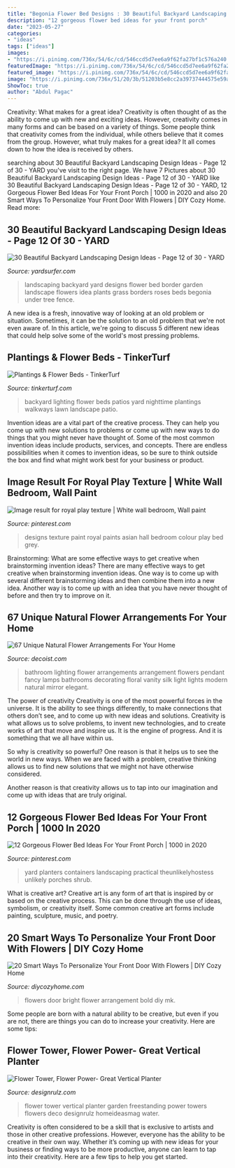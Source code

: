 ```yaml
---
title: "Begonia Flower Bed Designs : 30 Beautiful Backyard Landscaping Design Ideas"
description: "12 gorgeous flower bed ideas for your front porch"
date: "2023-05-27"
categories:
- "ideas"
tags: ["ideas"]
images:
- "https://i.pinimg.com/736x/54/6c/cd/546ccd5d7ee6a9f62fa27bf1c576a240.jpg"
featuredImage: "https://i.pinimg.com/736x/54/6c/cd/546ccd5d7ee6a9f62fa27bf1c576a240.jpg"
featured_image: "https://i.pinimg.com/736x/54/6c/cd/546ccd5d7ee6a9f62fa27bf1c576a240.jpg"
image: "https://i.pinimg.com/736x/51/20/3b/51203b5e8cc2a39737444575e59a52fa.jpg"
ShowToc: true
author: "Abdul Pagac"
---
```



Creativity: What makes for a great idea?
Creativity is often thought of as the ability to come up with new and exciting ideas. However, creativity comes in many forms and can be based on a variety of things. Some people think that creativity comes from the individual, while others believe that it comes from the group. However, what truly makes for a great idea? It all comes down to how the idea is received by others.

	

		
searching about 30 Beautiful Backyard Landscaping Design Ideas - Page 12 of 30 - YARD you've visit to the right page. We have 7 Pictures about 30 Beautiful Backyard Landscaping Design Ideas - Page 12 of 30 - YARD like 30 Beautiful Backyard Landscaping Design Ideas - Page 12 of 30 - YARD, 12 Gorgeous Flower Bed Ideas For Your Front Porch | 1000 in 2020 and also 20 Smart Ways To Personalize Your Front Door With Flowers | DIY Cozy Home. Read more:
		
    
## 30 Beautiful Backyard Landscaping Design Ideas - Page 12 Of 30 - YARD

<img loading=lazy src="http://yardsurfer.com/wp-content/uploads/2016/07/Beautiful-backyard-landscaping-designs-and-ideas-12.jpg" onerror="this.onerror=null;this.src='https://tse4.mm.bing.net/th?id=OIP.coYbr0AXUSHEmpbZGm5c0AHaLI&amp;pid=15.1';" alt="30 Beautiful Backyard Landscaping Design Ideas - Page 12 of 30 - YARD">

_Source: yardsurfer.com_

>landscaping backyard yard designs flower bed border garden landscape flowers idea plants grass borders roses beds begonia under tree fence. 

	

A new idea is a fresh, innovative way of looking at an old problem or situation. Sometimes, it can be the solution to an old problem that we're not even aware of. In this article, we're going to discuss 5 different new ideas that could help solve some of the world's most pressing problems.

    
## Plantings &amp; Flower Beds - TinkerTurf

<img loading=lazy src="http://tinkerturf.com/wp-content/uploads/2014/06/Lighting_Backyard_Cincinnati1.png" onerror="this.onerror=null;this.src='https://tse2.mm.bing.net/th?id=OIP.G3J2at6tch7d1ulbJK1ugQHaE7&amp;pid=15.1';" alt="Plantings &amp; Flower Beds - TinkerTurf">

_Source: tinkerturf.com_

>backyard lighting flower beds patios yard nighttime plantings walkways lawn landscape patio. 

	

Invention ideas are a vital part of the creative process. They can help you come up with new solutions to problems or come up with new ways to do things that you might never have thought of. Some of the most common invention ideas include products, services, and concepts. There are endless possibilities when it comes to invention ideas, so be sure to think outside the box and find what might work best for your business or product.

    
## Image Result For Royal Play Texture | White Wall Bedroom, Wall Paint

<img loading=lazy src="https://i.pinimg.com/736x/54/6c/cd/546ccd5d7ee6a9f62fa27bf1c576a240.jpg" onerror="this.onerror=null;this.src='https://tse4.mm.bing.net/th?id=OIP.umDFvrqtu7FWE5pKOu9OoQHaEu&amp;pid=15.1';" alt="Image result for royal play texture | White wall bedroom, Wall paint">

_Source: pinterest.com_

>designs texture paint royal paints asian hall bedroom colour play bed grey. 

	

Brainstorming: What are some effective ways to get creative when brainstorming invention ideas?
There are many effective ways to get creative when brainstorming invention ideas. One way is to come up with several different brainstorming ideas and then combine them into a new idea. Another way is to come up with an idea that you have never thought of before and then try to improve on it.

    
## 67 Unique Natural Flower Arrangements For Your Home

<img loading=lazy src="http://cdn.decoist.com/wp-content/uploads/2013/03/fancy-flower-arrangement-in-the-bathroom.jpg" onerror="this.onerror=null;this.src='https://tse3.mm.bing.net/th?id=OIP.HizyNRc9EVtlqcxoiyRcdAHaJ3&amp;pid=15.1';" alt="67 Unique Natural Flower Arrangements For Your Home">

_Source: decoist.com_

>bathroom lighting flower arrangements arrangement flowers pendant fancy lamps bathrooms decorating floral vanity silk light lights modern natural mirror elegant. 

	

The power of creativity
Creativity is one of the most powerful forces in the universe. It is the ability to see things differently, to make connections that others don’t see, and to come up with new ideas and solutions.
Creativity is what allows us to solve problems, to invent new technologies, and to create works of art that move and inspire us. It is the engine of progress. And it is something that we all have within us.

So why is creativity so powerful? One reason is that it helps us to see the world in new ways. When we are faced with a problem, creative thinking allows us to find new solutions that we might not have otherwise considered.

Another reason is that creativity allows us to tap into our imagination and come up with ideas that are truly original.

    
## 12 Gorgeous Flower Bed Ideas For Your Front Porch | 1000 In 2020

<img loading=lazy src="https://i.pinimg.com/736x/51/20/3b/51203b5e8cc2a39737444575e59a52fa.jpg" onerror="this.onerror=null;this.src='https://tse4.mm.bing.net/th?id=OIP.6spreHHEyqA5mZx984AL-QHaLH&amp;pid=15.1';" alt="12 Gorgeous Flower Bed Ideas For Your Front Porch | 1000 in 2020">

_Source: pinterest.com_

>yard planters containers landscaping practical theunlikelyhostess unlikely porches shrub. 

	

What is creative art?
Creative art is any form of art that is inspired by or based on the creative process. This can be done through the use of ideas, symbolism, or creativity itself. Some common creative art forms include painting, sculpture, music, and poetry.

    
## 20 Smart Ways To Personalize Your Front Door With Flowers | DIY Cozy Home

<img loading=lazy src="http://diycozyhome.com/wp-content/uploads/2016/03/bold-bright-flowers.jpg" onerror="this.onerror=null;this.src='https://tse4.mm.bing.net/th?id=OIP.YHTwGDK8Qrn-qBdmSCzlTQHaJu&amp;pid=15.1';" alt="20 Smart Ways To Personalize Your Front Door With Flowers | DIY Cozy Home">

_Source: diycozyhome.com_

>flowers door bright flower arrangement bold diy mk. 

	

Some people are born with a natural ability to be creative, but even if you are not, there are things you can do to increase your creativity. Here are some tips:

    
## Flower Tower, Flower Power- Great Vertical Planter

<img loading=lazy src="http://cdn.designrulz.com/wp-content/uploads/2012/06/flower-tower-freestanding-planter-3.jpg" onerror="this.onerror=null;this.src='https://tse2.mm.bing.net/th?id=OIP.L-DN0Tn5nu_6qRsEAHlhhQHaIJ&amp;pid=15.1';" alt="Flower Tower, Flower Power- Great Vertical Planter">

_Source: designrulz.com_

>flower tower vertical planter garden freestanding power towers flowers deco designrulz homeideasmag water. 

	

Creativity is often considered to be a skill that is exclusive to artists and those in other creative professions. However, everyone has the ability to be creative in their own way. Whether it’s coming up with new ideas for your business or finding ways to be more productive, anyone can learn to tap into their creativity. Here are a few tips to help you get started.

